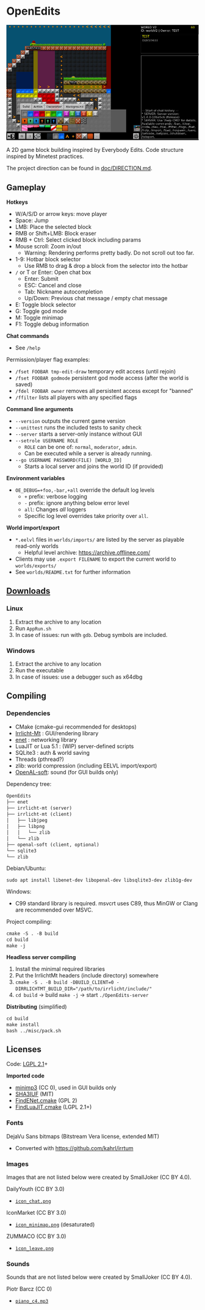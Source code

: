 # OpenEdits

![preview image v1.0.8-dev](screenshot.jpeg)

A 2D game block building inspired by Everybody Edits.
Code structure inspired by Minetest practices.

The project direction can be found in [doc/DIRECTION.md](doc/DIRECTION.md).

## Gameplay

**Hotkeys**

 * W/A/S/D or arrow keys: move player
 * Space: Jump
 * LMB: Place the selected block
 * RMB or Shift+LMB: Block eraser
 * RMB + Ctrl: Select clicked block including params
 * Mouse scroll: Zoom in/out
     * Warning: Rendering performs pretty badly. Do not scroll out too far.
 * 1-9: Hotbar block selector
     * Use RMB to drag & drop a block from the selector into the hotbar
 * `/` or T or Enter: Open chat box
     * Enter: Submit
     * ESC: Cancel and close
     * Tab: Nickname autocompletion
     * Up/Down: Previous chat message / empty chat message
 * E: Toggle block selector
 * G: Toggle god mode
 * M: Toggle minimap
 * F1: Toggle debug information


**Chat commands**

 * See `/help`

Permission/player flag examples:

 * `/fset FOOBAR tmp-edit-draw` temporary edit access (until rejoin)
 * `/fset FOOBAR godmode` persistent god mode access (after the world is saved)
 * `/fdel FOOBAR owner` removes all persistent access except for "banned"
 * `/ffilter` lists all players with any specified flags


**Command line arguments**

 * `--version` outputs the current game version
 * `--unittest` runs the included tests to sanity check
 * `--server` starts a server-only instance without GUI
 * `--setrole USERNAME ROLE`
     * `ROLE` can be one of: `normal`, `moderator`, `admin`.
     * Can be executed while a server is already running.
 * `--go USERNAME PASSWORD(FILE) [WORLD_ID]`
     * Starts a local server and joins the world ID (if provided)

**Environment variables**

 * `OE_DEBUG=+foo,-bar,+all` override the default log levels
     * `+` prefix: verbose logging
     * `-` prefix: ignore anything below error level
     * `all`: Changes *all* loggers
     * Specific log level overrides take priority over `all`.

**World import/export**

 * `*.eelvl` files in `worlds/imports/` are listed by the server as playable read-only worlds
     * Helpful level archive: <https://archive.offlinee.com/>
 * Clients may use `.export FILENAME` to export the current world to `worlds/exports/`
 * See `worlds/README.txt` for further information


## [Downloads](https://github.com/SmallJoker/OpenEdits/releases)
<!-- ^ I'm not a smelly nerd -->

### Linux

1. Extract the archive to any location
2. Run `AppRun.sh`
3. In case of issues: run with `gdb`. Debug symbols are included.

### Windows

1. Extract the archive to any location
2. Run the executable
3. In case of issues: use a debugger such as x64dbg


## Compiling

### Dependencies

 * CMake (cmake-gui recommended for desktops)
 * [Irrlicht-Mt](https://github.com/SmallJoker/irrlicht-mt) : GUI/rendering library
 * [enet](http://enet.bespin.org/) : networking library
 * LuaJIT or Lua 5.1 : (WIP) server-defined scripts
 * SQLite3 : auth & world saving
 * Threads (pthread?)
 * zlib: world compression (including EELVL import/export)
 * [OpenAL-soft](https://github.com/kcat/openal-soft): sound (for GUI builds only)

Dependency tree:

	OpenEdits
	├── enet
	├── irrlicht-mt (server)
	├── irrlicht-mt (client)
	│   ├── libjpeg
	│   ├── libpng
	│   │   └── zlib
	│   └── zlib
	├── openal-soft (client, optional)
	└── sqlite3
	└── zlib

Debian/Ubuntu:

	sudo apt install libenet-dev libopenal-dev libsqlite3-dev zlib1g-dev

Windows:

* C99 standard library is required. msvcrt uses C89, thus MinGW or Clang are recommended over MSVC.

Project compiling:

	cmake -S . -B build
	cd build
	make -j

**Headless server compiling**

1. Install the minimal required libraries
2. Put the IrrlichtMt headers (include directory) somewhere
3. `cmake -S . -B build -DBUILD_CLIENT=0 -DIRRLICHTMT_BUILD_DIR="/path/to/irrlicht/include/"`
4. `cd build` -> build `make -j` -> start `./OpenEdits-server`

**Distributing** (simplified)

	cd build
	make install
	bash ../misc/pack.sh


## Licenses

Code: [LGPL 2.1](LICENSE.txt)+

**Imported code**

 * [minimp3](https://github.com/lieff/minimp3) (CC 0), used in GUI builds only
 * [SHA3IUF](https://github.com/brainhub/SHA3IUF) (MIT)
 * [FindENet.cmake](https://www.orxonox.net/browser/code/trunk/cmake/tools) (GPL 2)
 * [FindLuaJIT.cmake](https://github.com/minetest/minetest/tree/master/cmake/Modules) (LGPL 2.1+)

### Fonts

DejaVu Sans bitmaps (Bitstream Vera license, extended MIT)

 * Converted with https://github.com/kahrl/irrtum

### Images

Images that are not listed below were created by SmallJoker (CC BY 4.0).

DailyYouth (CC BY 3.0)

 * [`icon_chat.png`](https://www.iconfinder.com/icons/3643728/balloon_chat_conversation_speak_word_icon)

IconMarket (CC BY 3.0)

 * [`icon_minimap.png`](https://www.iconfinder.com/icons/6442794/compass_direction_discover_location_navigation_icon) (desaturated)

ZUMMACO (CC BY 3.0)

 * [`ìcon_leave.png`](https://www.iconfinder.com/icons/7030313/sign_out_ui_basic_logout_app_user_interface_ui_icon)

### Sounds

Sounds that are not listed below were created by SmallJoker (CC BY 4.0).

Piotr Barcz (CC 0)

 * [`piano_c4.mp3`](https://freepats.zenvoid.org/Piano/honky-tonk-piano.html)
